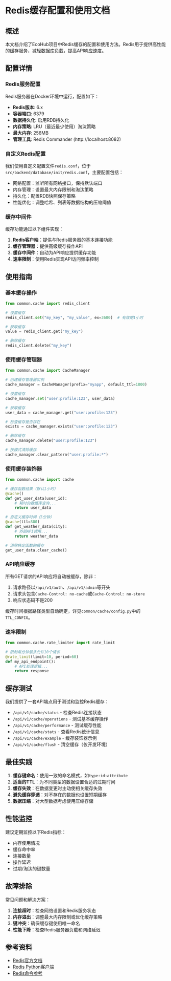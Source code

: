 # Redis缓存配置和使用文档

## 概述

本文档介绍了EcoHub项目中Redis缓存的配置和使用方法。Redis用于提供高性能的缓存服务，减轻数据库负载，提高API响应速度。

## 配置详情

### Redis服务配置

Redis服务器在Docker环境中运行，配置如下：

- **Redis版本**: 6.x
- **容器端口**: 6379
- **数据持久化**: 启用RDB持久化
- **内存策略**: LRU（最近最少使用）淘汰策略
- **最大内存**: 256MB
- **管理工具**: Redis Commander (http://localhost:8082)

### 自定义Redis配置

我们使用自定义配置文件`redis.conf`，位于`src/backend/database/init/redis.conf`，主要配置包括：

- 网络配置：监听所有网络接口，保持默认端口
- 内存管理：设置最大内存限制和淘汰策略
- 持久化：配置RDB快照保存策略
- 性能优化：调整哈希、列表等数据结构的压缩阈值

### 缓存中间件

缓存功能通过以下组件实现：

1. **Redis客户端**：提供与Redis服务器的基本连接功能
2. **缓存管理器**：提供高级缓存操作API
3. **缓存中间件**：自动为API响应提供缓存功能
4. **速率限制**：使用Redis实现API访问频率控制

## 使用指南

### 基本缓存操作

```python
from common.cache import redis_client

# 设置缓存
redis_client.set("my_key", "my_value", ex=3600)  # 有效期1小时

# 获取缓存
value = redis_client.get("my_key")

# 删除缓存
redis_client.delete("my_key")
```

### 使用缓存管理器

```python
from common.cache import CacheManager

# 创建缓存管理器实例
cache_manager = CacheManager(prefix="myapp", default_ttl=1800)

# 设置缓存
cache_manager.set("user:profile:123", user_data)

# 获取缓存
user_data = cache_manager.get("user:profile:123")

# 检查缓存是否存在
exists = cache_manager.exists("user:profile:123")

# 删除缓存
cache_manager.delete("user:profile:123")

# 按模式清除缓存
cache_manager.clear_pattern("user:profile:*")
```

### 使用缓存装饰器

```python
from common.cache import cache

# 缓存函数结果（默认1小时）
@cache()
def get_user_data(user_id):
    # 耗时的数据库查询...
    return user_data

# 自定义缓存时间（5分钟）
@cache(ttl=300)
def get_weather_data(city):
    # 外部API调用...
    return weather_data

# 清除特定函数的缓存
get_user_data.clear_cache()
```

### API响应缓存

所有GET请求的API响应将自动被缓存，除非：

1. 请求路径以`/api/v1/auth`、`/api/v1/admin`等开头
2. 请求头包含`Cache-Control: no-cache`或`Cache-Control: no-store`
3. 响应状态码不是200

缓存时间根据路径类型自动确定，详见`common/cache/config.py`中的`TTL_CONFIG`。

### 速率限制

```python
from common.cache.rate_limiter import rate_limit

# 限制每分钟最多允许10个请求
@rate_limit(limit=10, period=60)
def my_api_endpoint():
    # API处理逻辑...
    return response
```

## 缓存测试

我们提供了一套API端点用于测试和监控Redis缓存：

- `/api/v1/cache/status` - 检查Redis连接状态
- `/api/v1/cache/operations` - 测试基本缓存操作
- `/api/v1/cache/performance` - 测试缓存性能
- `/api/v1/cache/stats` - 查看Redis统计信息
- `/api/v1/cache/example` - 缓存装饰器示例
- `/api/v1/cache/flush` - 清空缓存（仅开发环境）

## 最佳实践

1. **缓存键命名**：使用一致的命名模式，如`type:id:attribute`
2. **适当的TTL**：为不同类型的数据设置合适的过期时间
3. **缓存失效**：在数据变更时主动使相关缓存失效
4. **避免缓存穿透**：对不存在的数据也设置短期缓存
5. **数据压缩**：对大型数据考虑使用压缩存储

## 性能监控

建议定期监控以下Redis指标：

- 内存使用情况
- 缓存命中率
- 连接数量
- 操作延迟
- 过期/淘汰的键数量

## 故障排除

常见问题和解决方案：

1. **连接超时**：检查网络设置和Redis服务状态
2. **内存溢出**：调整最大内存限制或优化缓存策略
3. **键冲突**：确保缓存键使用唯一命名
4. **性能下降**：检查Redis服务器负载和网络延迟

## 参考资料

- [Redis官方文档](https://redis.io/documentation)
- [Redis Python客户端](https://github.com/redis/redis-py)
- [Redis命令参考](https://redis.io/commands) 